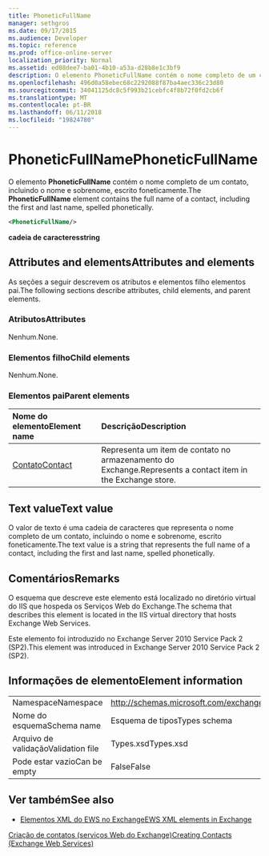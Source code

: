 ```yaml
---
title: PhoneticFullName
manager: sethgros
ms.date: 09/17/2015
ms.audience: Developer
ms.topic: reference
ms.prod: office-online-server
localization_priority: Normal
ms.assetid: ed08dee7-ba01-4b10-a53a-d28b8e1c3bf9
description: O elemento PhoneticFullName contém o nome completo de um contato, incluindo o nome e sobrenome, escrito foneticamente.
ms.openlocfilehash: 496d0a58ebec68c2292088f87ba4aec336c23d80
ms.sourcegitcommit: 34041125dc8c5f993b21cebfc4f8b72f0fd2cb6f
ms.translationtype: MT
ms.contentlocale: pt-BR
ms.lasthandoff: 06/11/2018
ms.locfileid: "19824780"
---
```

# <a name="phoneticfullname"></a><span data-ttu-id="1591f-103">PhoneticFullName</span><span class="sxs-lookup"><span data-stu-id="1591f-103">PhoneticFullName</span></span>

<span data-ttu-id="1591f-104">O elemento **PhoneticFullName** contém o nome completo de um contato, incluindo o nome e sobrenome, escrito foneticamente.</span><span class="sxs-lookup"><span data-stu-id="1591f-104">The **PhoneticFullName** element contains the full name of a contact, including the first and last name, spelled phonetically.</span></span> 
  
```XML
<PhoneticFullName/>
```

 <span data-ttu-id="1591f-105">**cadeia de caracteres**</span><span class="sxs-lookup"><span data-stu-id="1591f-105">**string**</span></span>
## <a name="attributes-and-elements"></a><span data-ttu-id="1591f-106">Attributes and elements</span><span class="sxs-lookup"><span data-stu-id="1591f-106">Attributes and elements</span></span>

<span data-ttu-id="1591f-107">As seções a seguir descrevem os atributos e elementos filho elementos pai.</span><span class="sxs-lookup"><span data-stu-id="1591f-107">The following sections describe attributes, child elements, and parent elements.</span></span>
  
### <a name="attributes"></a><span data-ttu-id="1591f-108">Atributos</span><span class="sxs-lookup"><span data-stu-id="1591f-108">Attributes</span></span>

<span data-ttu-id="1591f-109">Nenhum.</span><span class="sxs-lookup"><span data-stu-id="1591f-109">None.</span></span>
  
### <a name="child-elements"></a><span data-ttu-id="1591f-110">Elementos filho</span><span class="sxs-lookup"><span data-stu-id="1591f-110">Child elements</span></span>

<span data-ttu-id="1591f-111">Nenhum.</span><span class="sxs-lookup"><span data-stu-id="1591f-111">None.</span></span>
  
### <a name="parent-elements"></a><span data-ttu-id="1591f-112">Elementos pai</span><span class="sxs-lookup"><span data-stu-id="1591f-112">Parent elements</span></span>

|<span data-ttu-id="1591f-113">**Nome do elemento**</span><span class="sxs-lookup"><span data-stu-id="1591f-113">**Element name**</span></span>|<span data-ttu-id="1591f-114">**Descrição**</span><span class="sxs-lookup"><span data-stu-id="1591f-114">**Description**</span></span>|
|:-----|:-----|
|[<span data-ttu-id="1591f-115">Contato</span><span class="sxs-lookup"><span data-stu-id="1591f-115">Contact</span></span>](contact.md) <br/> |<span data-ttu-id="1591f-116">Representa um item de contato no armazenamento do Exchange.</span><span class="sxs-lookup"><span data-stu-id="1591f-116">Represents a contact item in the Exchange store.</span></span>  <br/> |
   
## <a name="text-value"></a><span data-ttu-id="1591f-117">Text value</span><span class="sxs-lookup"><span data-stu-id="1591f-117">Text value</span></span>

<span data-ttu-id="1591f-118">O valor de texto é uma cadeia de caracteres que representa o nome completo de um contato, incluindo o nome e sobrenome, escrito foneticamente.</span><span class="sxs-lookup"><span data-stu-id="1591f-118">The text value is a string that represents the full name of a contact, including the first and last name, spelled phonetically.</span></span>
  
## <a name="remarks"></a><span data-ttu-id="1591f-119">Comentários</span><span class="sxs-lookup"><span data-stu-id="1591f-119">Remarks</span></span>

<span data-ttu-id="1591f-120">O esquema que descreve este elemento está localizado no diretório virtual do IIS que hospeda os Serviços Web do Exchange.</span><span class="sxs-lookup"><span data-stu-id="1591f-120">The schema that describes this element is located in the IIS virtual directory that hosts Exchange Web Services.</span></span>
  
<span data-ttu-id="1591f-121">Este elemento foi introduzido no Exchange Server 2010 Service Pack 2 (SP2).</span><span class="sxs-lookup"><span data-stu-id="1591f-121">This element was introduced in Exchange Server 2010 Service Pack 2 (SP2).</span></span>
  
## <a name="element-information"></a><span data-ttu-id="1591f-122">Informações de elemento</span><span class="sxs-lookup"><span data-stu-id="1591f-122">Element information</span></span>

|||
|:-----|:-----|
|<span data-ttu-id="1591f-123">Namespace</span><span class="sxs-lookup"><span data-stu-id="1591f-123">Namespace</span></span>  <br/> |http://schemas.microsoft.com/exchange/services/2006/types  <br/> |
|<span data-ttu-id="1591f-124">Nome do esquema</span><span class="sxs-lookup"><span data-stu-id="1591f-124">Schema name</span></span>  <br/> |<span data-ttu-id="1591f-125">Esquema de tipos</span><span class="sxs-lookup"><span data-stu-id="1591f-125">Types schema</span></span>  <br/> |
|<span data-ttu-id="1591f-126">Arquivo de validação</span><span class="sxs-lookup"><span data-stu-id="1591f-126">Validation file</span></span>  <br/> |<span data-ttu-id="1591f-127">Types.xsd</span><span class="sxs-lookup"><span data-stu-id="1591f-127">Types.xsd</span></span>  <br/> |
|<span data-ttu-id="1591f-128">Pode estar vazio</span><span class="sxs-lookup"><span data-stu-id="1591f-128">Can be empty</span></span>  <br/> |<span data-ttu-id="1591f-129">False</span><span class="sxs-lookup"><span data-stu-id="1591f-129">False</span></span>  <br/> |
   
## <a name="see-also"></a><span data-ttu-id="1591f-130">Ver também</span><span class="sxs-lookup"><span data-stu-id="1591f-130">See also</span></span>



- [<span data-ttu-id="1591f-131">Elementos XML do EWS no Exchange</span><span class="sxs-lookup"><span data-stu-id="1591f-131">EWS XML elements in Exchange</span></span>](ews-xml-elements-in-exchange.md)


[<span data-ttu-id="1591f-132">Criação de contatos (serviços Web do Exchange)</span><span class="sxs-lookup"><span data-stu-id="1591f-132">Creating Contacts (Exchange Web Services)</span></span>](http://msdn.microsoft.com/library/4845917e-70d1-481c-bbd7-011ec6571789%28Office.15%29.aspx)


